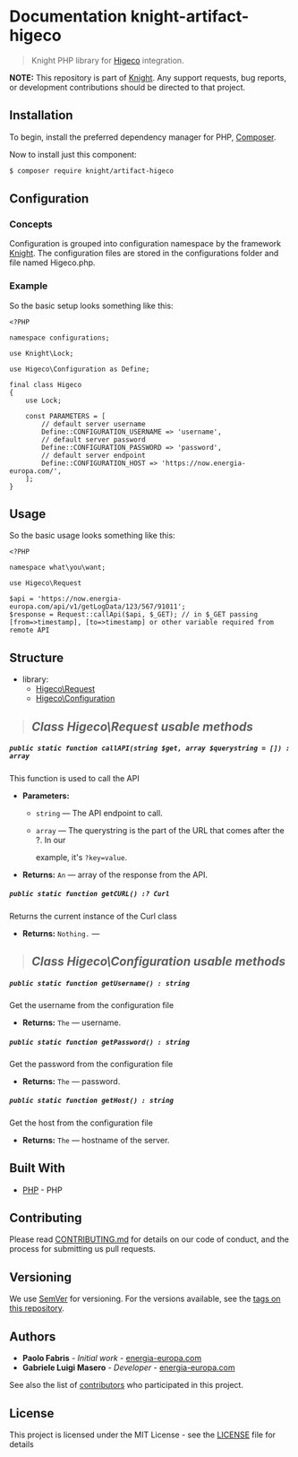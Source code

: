 # Documentation knight-artifact-higeco

> Knight PHP library for [Higeco](https://www.higeco.com/) integration.

**NOTE:** This repository is part of [Knight](https://github.com/energia-source/knight). Any
support requests, bug reports, or development contributions should be directed to
that project.

## Installation

To begin, install the preferred dependency manager for PHP, [Composer](https://getcomposer.org/).

Now to install just this component:

```sh
$ composer require knight/artifact-higeco
```

## Configuration

### Concepts

Configuration is grouped into configuration namespace by the framework [Knight](https://github.com/energia-source/knight).
The configuration files are stored in the configurations folder and file named Higeco.php.

### Example

So the basic setup looks something like this:

```
<?PHP

namespace configurations;

use Knight\Lock;

use Higeco\Configuration as Define;

final class Higeco
{
	use Lock;

	const PARAMETERS = [
		// default server username
		Define::CONFIGURATION_USERNAME => 'username',
		// default server password
		Define::CONFIGURATION_PASSWORD => 'password',
		// default server endpoint
		Define::CONFIGURATION_HOST => 'https://now.energia-europa.com/',
	];
}

```

## Usage

So the basic usage looks something like this:

```
<?PHP

namespace what\you\want;

use Higeco\Request

$api = 'https://now.energia-europa.com/api/v1/getLogData/123/567/91011';
$response = Request::callApi($api, $_GET); // in $_GET passing [from=>timestamp], [to=>timestamp] or other variable required from remote API

```

## Structure

- library:
    - [Higeco\Request](https://github.com/energia-source/knight-artifact-higeco/blob/main/lib/Request.php)
    - [Higeco\Configuration](https://github.com/energia-source/knight-artifact-higeco/blob/main/lib/Configuration.php)

> ## ***Class Higeco\Request usable methods***

##### `public static function callAPI(string $get, array $querystring = []) : array`

This function is used to call the API

 * **Parameters:**
   * `string` — The API endpoint to call.
   * `array` — The querystring is the part of the URL that comes after the ?. In our

     example, it's `?key=value`.

     <p>
 * **Returns:** `An` — array of the response from the API.

##### `public static function getCURL() :? Curl`

Returns the current instance of the Curl class

 * **Returns:** `Nothing.` — 

> ## ***Class Higeco\Configuration usable methods***

##### `public static function getUsername() : string`

Get the username from the configuration file

 * **Returns:** `The` — username.

##### `public static function getPassword() : string`

Get the password from the configuration file

 * **Returns:** `The` — password.

##### `public static function getHost() : string`

Get the host from the configuration file

 * **Returns:** `The` — hostname of the server.

## Built With

* [PHP](https://www.php.net/) - PHP

## Contributing

Please read [CONTRIBUTING.md](https://github.com/energia-source/knight-artifact-higeco/blob/main/CONTRIBUTING.md) for details on our code of conduct, and the process for submitting us pull requests.

## Versioning

We use [SemVer](https://semver.org/) for versioning. For the versions available, see the [tags on this repository](https://github.com/energia-source/knight-artifact-higeco/tags). 

## Authors

* **Paolo Fabris** - *Initial work* - [energia-europa.com](https://www.energia-europa.com/)
* **Gabriele Luigi Masero** - *Developer* - [energia-europa.com](https://www.energia-europa.com/)

See also the list of [contributors](https://github.com/energia-source/knight-artifact-higeco/blob/main/CONTRIBUTORS.md) who participated in this project.

## License

This project is licensed under the MIT License - see the [LICENSE](LICENSE) file for details